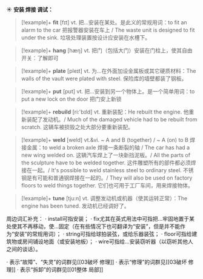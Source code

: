 ☀ <span class="category">**安装 焊接 调试：**</span>
>[!example]+ <span class="vocabulary">**fit**</span> [fɪt] 
> <span class="definition">vt. 把…安装在某处。是此义的常规用词：</span>to fit an alarm to the car 把报警器安装在车上 / The waste unit is designed to fit under the sink. 垃圾处理装置按设计应安装在水槽下。

>[!example]+ <span class="vocabulary">**hang**</span> [hæŋ] 
> <span class="definition">vt. 把门（包括大门）安装在门柱上，使其自由开关：</span>了解即可

>[!example]+ <span class="vocabulary">**plate**</span> [pleɪt] 
> <span class="definition">vt. 为…在外面加设金属板或其它硬质材料：</span>The walls of the vault were plated with steel. 保险库的墙壁都装了钢板。

>[!example]+ <span class="vocabulary">**put**</span> [pʊt] 
> <span class="definition">vt. 把…安装到另一个物体上。是一个简单用词：</span>to put a new lock on the door 把门安上新锁

>[!example]+ <span class="vocabulary">**rebuild**</span> [ri:'bɪld] 
> <span class="definition">vt. 重新装配：</span>He rebuilt the engine. 他重新装配了发动机。/ Much of the damaged vehicle had to be rebuilt from scratch. 这辆车被损毁之处大部分要重新装配。
           
>[!example]+ <span class="vocabulary">**weld**</span> [weld]
> <span class="definition">vt.&vi. ~ A and B (together) / ~ A (on) to B 焊接金属：</span>to weld a broken axle 焊接一条断裂的轴 / The car has had a new wing welded on. 这辆汽车焊上了一块新挡泥板。/ All the parts of the sculpture have to be welded together. 这件雕塑所有的部件都必须焊接在一起。/ It's possible to weld stainless steel to ordinary steel. 不锈钢是有可能和普通钢焊接在一起的。/ They will also be used on factory floors to weld things together. 它们也可用于工厂车间，用来焊接物体。

>[!example]+ <span class="vocabulary">**tune**</span> [tju:n] 
> <span class="definition">vt. 调整发动机或机器（使其运转正常）：</span>The engine has been tuned. 发动机已经调好了。

周边词汇补充：
· install可指安装；
· fix尤其在英式用法中可指把…牢固地置于某处使其不再移动，使…固定（在有些情况下也可翻译为“安装”，但是并不能作为“安装”的常规用词）；
· string可指给球拍装弦，或给乐器装弦；
· floor可指给建筑物或房间铺设地面（或安装地板）；
· wire可指给…安装窃听器（以窃听其他人之间的谈话）。

· 表示“故障”、“失灵”的词群见[[03破坏 修理]]
· 表示“修理”的词群见[[03破坏 修理]]
· 表示“拆卸”的词群见[[01整体 局部]]
